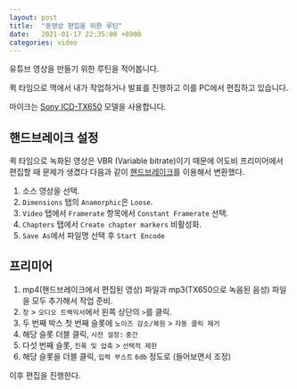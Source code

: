 ```yaml
---
layout: post
title:  "동영상 편집을 위한 루틴"
date:   2021-01-17 22:35:00 +0900
categories: video
---
```


유튜브 영상을 만들기 위한 루틴을 적어봅니다.

퀵 타임으로 맥에서 내가 작업하거나 발표를 진행하고 이를 PC에서 편집하고 있습니다.

마이크는 [Sony ICD-TX650](https://www.sony.co.kr/electronics/voice-recorders/icd-tx650) 모델을 사용합니다.

## 핸드브레이크 설정

퀵 타임으로 녹화된 영상은 VBR (Variable bitrate)이기 때문에 어도비 프리미어에서 편집할 때 문제가 생겼다 다음과 같이 [핸드브레이크](https://handbrake.fr/)를 이용해서 변환했다.

1. 소스 영상을 선택.
2. `Dimensions` 탭의 `Anamorphic`은 `Loose`.
3. `Video` 탭에서 `Framerate` 항목에서 `Constant Framerate` 선택.
4. `Chapters` 탭에서 `Create chapter markers` 비활성화.
5. `Save As`에서 파일명 선택 후 `Start Encode`

## 프리미어

1. mp4(핸드브레이크에서 편집된 영상) 파일과 mp3(TX650으로 녹음된 음성) 파일을 모두 추가해서 작업 준비.
2. `창` > `오디오 트랙믹서`에서 왼쪽 상단의 `>`를 클릭.
3. 두 번째 박스 첫 번째 슬롯에 `노이즈 감소/복원` > `자동 클릭 제거`
4. 해당 슬롯 더블 클릭, `사전 설정:` `중간`
5. 다섯 번째 슬롯, `진폭 및 압축` > `선택적 제한`
6. 해당 슬롯을 더블 클릭, `입력 부스트` `6db` 정도로 (들어보면서 조정)

이후 편집을 진행한다.